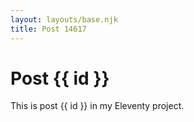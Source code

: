 ```yaml
---
layout: layouts/base.njk
title: Post 14617
---
```


# Post {{ id }}

This is post {{ id }} in my Eleventy project.

